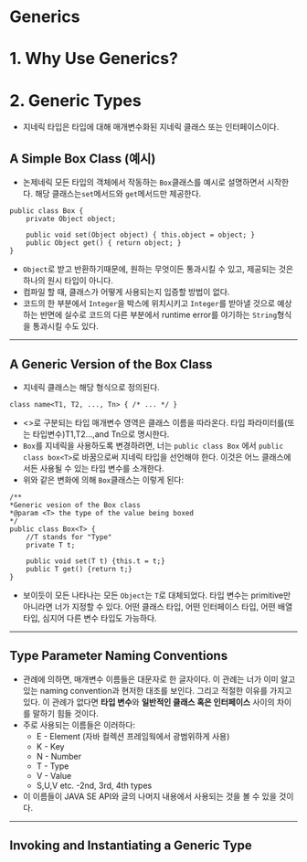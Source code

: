 Generics
======
# 1. Why Use Generics?

# 2. Generic Types
- 지네릭 타입은 타입에 대해 매개변수화된 지네릭 클래스 또는 인터페이스이다.
## A Simple Box Class (예시)
- 논제네릭 모든 타입의 객체에서 작동하는 `Box`클래스를 예시로 설명하면서 시작한다. 해당 클래스는`set`메서드와 `get`메서드만 제공한다.
```
public class Box {
    private Object object;

    public void set(Object object) { this.object = object; }
    public Object get() { return object; }
}
```
- `Object`로 받고 반환하기때문에, 원하는 무엇이든 통과시킬 수 있고, 제공되는 것은 하나의 원시 타입이 아니다.
- 컴파일 할 때, 클래스가 어떻게 사용되는지 입증할 방법이 없다.
- 코드의 한 부분에서  `Integer`을 박스에 위치시키고 `Integer`를 받아낼 것으로 예상하는 반면에 실수로 코드의 다른 부분에서 runtime error를 야기하는 `String`형식을 통과시킬 수도 있다.
***

## A Generic Version of the Box Class
- 지네릭 클래스는 해당 형식으로 정의된다.
```
class name<T1, T2, ..., Tn> { /* ... */ }
```
- \<>로 구분되는 타입 매개변수 영역은 클래스 이름을 따라온다. 타입 파라미터를(또는 타입변수)T1,T2...,and Tn으로 명시한다.
- `Box`를 지네릭을 사용하도록 변경하려면, 너는 `public class Box` 에서 `public class box<T>`로 바꿈으로써 지네릭 타입을 선언해야 한다. 이것은 어느 클래스에서든 사용될 수 있는 타입 변수를 소개한다.
- 위와 같은 변화에 의해 `Box`클래스는 이렇게 된다:
```
/**
*Generic vesion of the Box class
*@param <T> the type of the value being boxed
*/
public class Box<T> {
    //T stands for "Type"
    private T t;

    public void set(T t) {this.t = t;}
    public T get() {return t;}
}
```
- 보이듯이 모든 나타나는 모든 `Object`는 `T`로 대체되었다. 타입 변수는 primitive만 아니라면 너가 지정할 수 있다. 어떤 클래스 타입, 어떤 인터페이스 타입, 어떤 배열 타입, 심지어 다른 변수 타입도 가능하다.
***

## Type Parameter Naming Conventions
- 관례에 의하면, 매개변수 이름들은 대문자로 한 글자이다. 이 관례는 너가 이미 알고 있는 naming convention과 현저한 대조를 보인다. 그리고 적절한 이유를 가지고 있다. 이 관례가 없다면 **타입 변수**와 **일반적인 클래스 혹은 인터페이스** 사이의 차이를 말하기 힘들 것이다.
- 주로 사용되는 이름들은 이러하다:  
    - E - Element (자바 컬렉션 프레임웍에서 광범위하게 사용)
    - K - Key
    - N - Number
    - T - Type
    - V - Value
    - S,U,V etc. -2nd, 3rd, 4th types
- 이 이름들이 JAVA SE API와 글의 나머지 내용에서 사용되는 것을 볼 수 있을 것이다.
***

## Invoking and Instantiating a Generic Type
